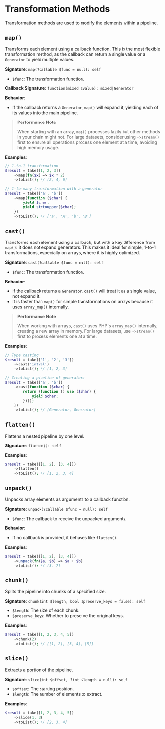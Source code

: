# Transformation Methods

Transformation methods are used to modify the elements within a pipeline.

## `map()`

Transforms each element using a callback function. This is the most flexible transformation method, as the callback can return a single value or a `Generator` to yield multiple values.

**Signature**: `map(?callable $func = null): self`

-   `$func`: The transformation function.

**Callback Signature**: `function(mixed $value): mixed|Generator`

**Behavior**:

-   If the callback returns a `Generator`, `map()` will expand it, yielding each of its values into the main pipeline.

> **Performance Note**
>
> When starting with an array, `map()` processes lazily but other methods in your chain might not. For large datasets, consider using `->stream()` first to ensure all operations process one element at a time, avoiding high memory usage.

**Examples**:

```php
// 1-to-1 transformation
$result = take([1, 2, 3])
    ->map(fn($x) => $x * 2)
    ->toList(); // [2, 4, 6]

// 1-to-many transformation with a generator
$result = take(['a', 'b'])
    ->map(function ($char) {
        yield $char;
        yield strtoupper($char);
    })
    ->toList(); // ['a', 'A', 'b', 'B']
```

## `cast()`

Transforms each element using a callback, but with a key difference from `map()`: it does not expand generators. This makes it ideal for simple, 1-to-1 transformations, especially on arrays, where it is highly optimized.

**Signature**: `cast(?callable $func = null): self`

-   `$func`: The transformation function.

**Behavior**:

-   If the callback returns a `Generator`, `cast()` will treat it as a single value, not expand it.
-   It is faster than `map()` for simple transformations on arrays because it uses `array_map()` internally.

> **Performance Note**
>
> When working with arrays, `cast()` uses PHP's `array_map()` internally, creating a new array in memory. For large datasets, use `->stream()` first to process elements one at a time.

**Examples**:

```php
// Type casting
$result = take(['1', '2', '3'])
    ->cast('intval')
    ->toList(); // [1, 2, 3]

// Creating a pipeline of generators
$result = take(['a', 'b'])
    ->cast(function ($char) {
        return (function () use ($char) {
            yield $char;
        })();
    })
    ->toList(); // [Generator, Generator]
```

## `flatten()`

Flattens a nested pipeline by one level.

**Signature**: `flatten(): self`

**Examples**:

```php
$result = take([[1, 2], [3, 4]])
    ->flatten()
    ->toList(); // [1, 2, 3, 4]
```

## `unpack()`

Unpacks array elements as arguments to a callback function.

**Signature**: `unpack(?callable $func = null): self`

-   `$func`: The callback to receive the unpacked arguments.

**Behavior**:

-   If no callback is provided, it behaves like `flatten()`.

**Examples**:

```php
$result = take([[1, 2], [3, 4]])
    ->unpack(fn($a, $b) => $a + $b)
    ->toList(); // [3, 7]
```

## `chunk()`

Splits the pipeline into chunks of a specified size.

**Signature**: `chunk(int $length, bool $preserve_keys = false): self`

-   `$length`: The size of each chunk.
-   `$preserve_keys`: Whether to preserve the original keys.

**Examples**:

```php
$result = take([1, 2, 3, 4, 5])
    ->chunk(2)
    ->toList(); // [[1, 2], [3, 4], [5]]
```

## `slice()`

Extracts a portion of the pipeline.

**Signature**: `slice(int $offset, ?int $length = null): self`

-   `$offset`: The starting position.
-   `$length`: The number of elements to extract.

**Examples**:

```php
$result = take([1, 2, 3, 4, 5])
    ->slice(1, 3)
    ->toList(); // [2, 3, 4]
```
